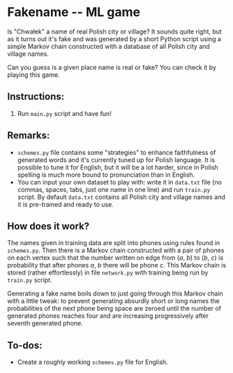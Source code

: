 # Fakename -- ML game

Is "Chwałek" a name of real Polish city or village? It sounds quite right, but as it turns out it's fake and was generated by a short Python script using a simple Markov chain constructed with a database of all Polish city and village names.

Can you guess is a given place name is real or fake? You can check it by playing this game. 

## Instructions:

1. Run `main.py` script and have fun!

## Remarks:

* `schemes.py` file contains some "strategies" to enhance faithfulness of generated words and it's currently tuned up for Polish language. It is possible to tune it for English, but it will be a lot harder, since in Polish spelling is much more bound to pronunciation than in English.
* You can input your own dataset to play with: write it in `data.txt` file (no commas, spaces, tabs, just one name in one line) and run `train.py` script. By default `data.txt` contains all Polish city and village names and it is pre-trained and ready to use.

## How does it work?

The names given in training data are split into phones using rules found in `schemes.py`. Then there is a Markov chain constructed with a pair of phones on each vertex such that the number written on edge from (*a*, *b*) to (*b*, *c*) is probability that after phones *a*, *b* there will be phone *c*. This Markov chain is stored (rather effortlessly) in file `network.py` with training being run by `train.py` script.

Generating a fake name boils down to just going through this Markov chain with a little tweak: to prevent generating absurdly short or long names the probabilities of the next phone being space are zeroed until the number of generated phones reaches four and are increasing progressively after seventh generated phone.

## To-dos:

* Create a roughly working `schemes.py` file for English.
